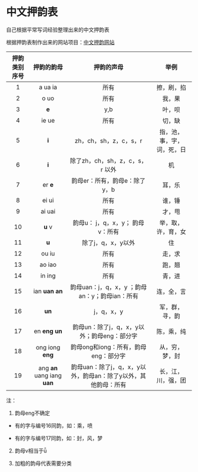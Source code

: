 # 中文押韵表

自己根据平常写词经验整理出来的中文押韵表

根据押韵表制作出来的网站项目：[中文押韵网站](https://github.com/Jezemy/ChineseRhymePhraseSearch)


| 押韵类别序号  | 押韵的韵母  | 押韵的声母 | 举例 |
| :------------: |:---------------:| :-----: | :-----: |
| 1 | a ua ia| 所有 | 擦，刷，掐|
| 2 | o uo   | 所有 | 我，果|
| 3 | **e**         |y,b  | 叶，呗|
| 4 | ie ue   | 所有 | 切，缺|
| 5 | **i**          | zh，ch，sh，z，c，s，r |指，池，事，字，词，死，日 |
| 6 | **i**          | 除了zh，ch，sh，z，c，s，r 以外 | 机|
| 7 | er **e**       | 韵母er：所有，韵母e：除了y，b| 耳，乐 |
| 8 | ei ui   | 所有 | 谁，锤|
| 9 | ai uai   | 所有 | 才，甩|
| 10 | **u**  v       |韵母u： j，q，x，y； 韵母 v：所有| 举，取，许，育，女 |
| 11 | **u**         | 除了j，q，x，y以外| 住 |
| 12 | ou iu   | 所有 | 走，求|
| 13 | ao iao   | 所有 | 跑，翘|
| 14 | in ing   | 所有 | 青，进|
| 15 | ian **uan**  **an** | 韵母uan：j，q，x，y ；韵母an：y；韵母ian：所有| 连，全，言|
| 16 | **un**   | j，q，x，y | 军，群，寻，韵|
| 17 | en **eng** **un**   | 韵母un：除了j，q，x，y以外；韵母eng：部分字 | 陈，乘，纯|
| 18 | ong iong **eng**   | 韵母ong和iong：所有，韵母eng：部分字|从，穷，梦，封|
| 19 | ang **an** uang iang **uan**   | 韵母uan：除了j，q，x，y以外，韵母an：除了y以外，其他韵母：所有 | 长，江，川，强，团|



注：
1. 韵母eng不确定

- 有的字与编号16同韵，如：乘，喷

- 有的字与编号17同韵，如：封，风，梦

2. 韵母v相当于ǚ

3. 加粗的韵母代表需要分类







